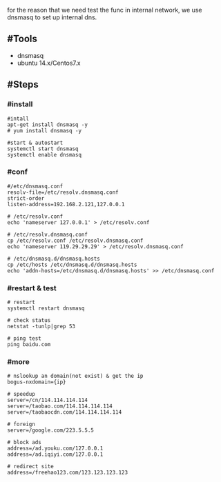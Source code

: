 



for the reason that we need test the func in internal network, we use dnsmasq to set up internal dns.

## #Tools

- dnsmasq
- ubuntu 14.x/Centos7.x

## #Steps

### #install

```
#intall
apt-get install dnsmasq -y 
# yum install dnsmasq -y

#start & autostart
systemctl start dnsmasq
systemctl enable dnsmasq
```

### #conf

```
#/etc/dnsmasq.conf 
resolv-file=/etc/resolv.dnsmasq.conf
strict-order
listen-address=192.168.2.121,127.0.0.1

# /etc/resolv.conf
echo 'nameserver 127.0.0.1' > /etc/resolv.conf

# /etc/resolv.dnsmasq.conf
cp /etc/resolv.conf /etc/resolv.dnsmasq.conf
echo 'nameserver 119.29.29.29' > /etc/resolv.dnsmasq.conf

# /etc/dnsmasq.d/dnsmasq.hosts
cp /etc/hosts /etc/dnsmasq.d/dnsmasq.hosts
echo 'addn-hosts=/etc/dnsmasq.d/dnsmasq.hosts' >> /etc/dnsmasq.conf
```

### #restart & test
```
# restart
systemctl restart dnsmasq

# check status
netstat -tunlp|grep 53

# ping test
ping baidu.com
```


### #more

```
# nslookup an domain(not exist) & get the ip
bogus-nxdomain={ip}

# speedup
server=/cn/114.114.114.114
server=/taobao.com/114.114.114.114
server=/taobaocdn.com/114.114.114.114

# foreign
server=/google.com/223.5.5.5

# block ads
address=/ad.youku.com/127.0.0.1
address=/ad.iqiyi.com/127.0.0.1

# redirect site
address=/freehao123.com/123.123.123.123
```